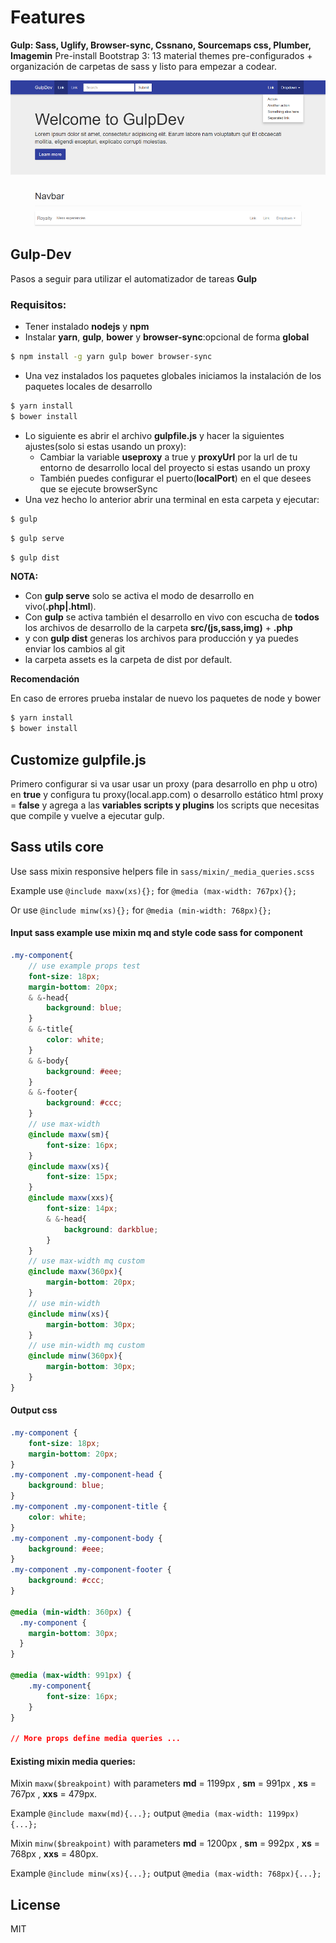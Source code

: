 # Features
**Gulp: Sass, Uglify, Browser-sync, Cssnano, Sourcemaps css, Plumber, Imagemin**
Pre-install Bootstrap 3: 13 material themes pre-configurados + organización de carpetas de sass
y listo para empezar a codear.

![Gulp-Dev](https://raw.githubusercontent.com/kenyk7/Gulp-Dev/master/src/Gulpdev.png "Gulp-Dev")
## Gulp-Dev

Pasos a seguir para utilizar el automatizador de tareas **Gulp**

### Requisitos:
  - Tener instalado **nodejs** y **npm**
  - Instalar **yarn**, **gulp**, **bower** y **browser-sync**:opcional de forma **global**

```sh
$ npm install -g yarn gulp bower browser-sync
```
  - Una vez instalados los paquetes globales iniciamos la instalación de los paquetes locales de desarrollo 

```sh
$ yarn install
$ bower install
```

  - Lo siguiente es abrir el archivo **gulpfile.js** y hacer la siguientes ajustes(solo si estas usando un proxy):
    - Cambiar la variable **useproxy** a true y **proxyUrl** por la url de tu entorno de desarrollo local del proyecto si estas usando un proxy
    - También puedes configurar el puerto(**localPort**) en el que desees que se ejecute browserSync
  - Una vez hecho lo anterior abrir una terminal en esta carpeta y ejecutar:

```sh
$ gulp
```
```sh
$ gulp serve
```
```sh
$ gulp dist
```

**NOTA:**
  - Con **gulp serve** solo se activa el modo de desarrollo en vivo(**.php|.html**).
  - Con **gulp** se activa también el desarrollo en vivo con escucha de **todos** los archivos de desarrollo de la carpeta **src/(js,sass,img)**  + **.php**
  - y con **gulp dist** generas los archivos para producción y ya puedes enviar los cambios al git
  - la carpeta assets es  la carpeta de dist por default.

**Recomendación**

En caso de errores prueba instalar de nuevo los paquetes de node y bower
```sh
$ yarn install
$ bower install
```

## Customize gulpfile.js

Primero configurar si va usar usar un proxy (para desarrollo en php u otro) en **true** y configura tu proxy(local.app.com)
o desarrollo estático html proxy = **false** y agrega a las **variables scripts y plugins**  los scripts que necesitas que
compile y vuelve a ejecutar gulp.

## Sass utils core
Use sass mixin responsive helpers file in `sass/mixin/_media_queries.scss`

Example use `@include maxw(xs){};` for  `@media (max-width: 767px){};`

Or use `@include minw(xs){};` for  `@media (min-width: 768px){};`

#### Input sass example use mixin mq and style code sass for component
```scss
.my-component{
    // use example props test
    font-size: 18px;
    margin-bottom: 20px;
    & &-head{
        background: blue;
    }
    & &-title{
        color: white;
    }
    & &-body{
        background: #eee;
    }
    & &-footer{
        background: #ccc;
    }
    // use max-width
    @include maxw(sm){
        font-size: 16px;
    }
    @include maxw(xs){
        font-size: 15px;
    }
    @include maxw(xxs){
        font-size: 14px;
        & &-head{
            background: darkblue;
        }
    }
    // use max-width mq custom
    @include maxw(360px){
        margin-bottom: 20px;
    }
    // use min-width
    @include minw(xs){
        margin-bottom: 30px;
    }
    // use min-width mq custom
    @include minw(360px){
        margin-bottom: 30px;
    }
}
```

#### Output css
```css
.my-component {
    font-size: 18px;
    margin-bottom: 20px;
}
.my-component .my-component-head {
    background: blue;
}
.my-component .my-component-title {
    color: white;
}
.my-component .my-component-body {
    background: #eee;
}
.my-component .my-component-footer {
    background: #ccc;
}

@media (min-width: 360px) {
  .my-component {
    margin-bottom: 30px;
  }
}

@media (max-width: 991px) {
    .my-component{
        font-size: 16px;
    }
}

// More props define media queries ...

```

#### Existing mixin media queries:
Mixin `maxw($breakpoint)` with parameters **md** = 1199px , **sm** = 991px , **xs** = 767px , **xxs** = 479px.

Example `@include maxw(md){...};`  output  `@media (max-width: 1199px){...};`

Mixin `minw($breakpoint)` with parameters **md** = 1200px , **sm** = 992px , **xs** = 768px , **xxs** = 480px.

Example `@include minw(xs){...};`  output  `@media (max-width: 768px){...};`


License
----
MIT
